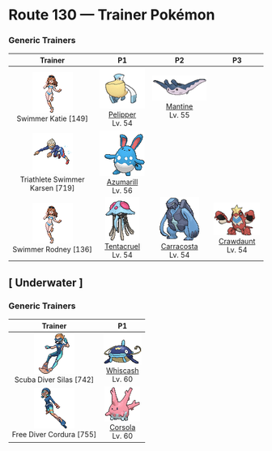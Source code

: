 # Route 130 — Trainer Pokémon

### Generic Trainers

| Trainer | P1 | P2 | P3 |
|:-------:|:--:|:--:|:--:|
| ![Swimmer Katie](../../assets/trainers/swimmer.png "Swimmer Katie")<br>Swimmer Katie [149] | <div class="sprite-cell">![Pelipper](../../assets/sprites/pelipper/front.gif "Pelipper: Pelipper searches for food while in flight by skimming the wave tops. This Pokémon dips its large bill in the sea to scoop up food, then swallows everything in one big gulp.")<br>[Pelipper](../../pokemon/pelipper.md)<br>Lv. 54</div> | <div class="sprite-cell">![Mantine](../../assets/sprites/mantine/front.gif "Mantine: On sunny days, schools of Mantine can be seen elegantly leaping over the sea’s waves. This Pokémon is not bothered by the Remoraid that hitches rides.")<br>[Mantine](../../pokemon/mantine.md)<br>Lv. 55</div> |
| ![Triathlete Swimmer Karsen](../../assets/trainers/triathlete_swimmer.png "Triathlete Swimmer Karsen")<br>Triathlete Swimmer Karsen [719] | <div class="sprite-cell">![Azumarill](../../assets/sprites/azumarill/front.gif "Azumarill: Azumarill can make balloons out of air. It makes these air balloons if it spots a drowning Pokémon. The air balloons enable the Pokémon in trouble to breathe.")<br>[Azumarill](../../pokemon/azumarill.md)<br>Lv. 56</div> |
| ![Swimmer Rodney](../../assets/trainers/swimmer.png "Swimmer Rodney")<br>Swimmer Rodney [136] | <div class="sprite-cell">![Tentacruel](../../assets/sprites/tentacruel/front.gif "Tentacruel: Tentacruel has tentacles that can be freely elongated and shortened at will. It ensnares prey with its tentacles and weakens the prey by dosing it with a harsh toxin. It can catch up to 80 prey at the same time.")<br>[Tentacruel](../../pokemon/tentacruel.md)<br>Lv. 54</div> | <div class="sprite-cell">![Carracosta](../../assets/sprites/carracosta/front.gif "Carracosta: It could knock out a foe with a slap from one of its developed front appendages and chew it up, shell or bones and all.")<br>[Carracosta](../../pokemon/carracosta.md)<br>Lv. 54</div> | <div class="sprite-cell">![Crawdaunt](../../assets/sprites/crawdaunt/front.gif "Crawdaunt: Crawdaunt molts (sheds) its shell regularly. Immediately after molting, its shell is soft and tender. Until the shell hardens, this Pokémon hides in its streambed burrow to avoid attack from its foes.")<br>[Crawdaunt](../../pokemon/crawdaunt.md)<br>Lv. 54</div> |

## [ Underwater ]

### Generic Trainers

| Trainer | P1 |
|:-------:|:--:|
| ![Scuba Diver Silas](../../assets/trainers/scuba_diver.png "Scuba Diver Silas")<br>Scuba Diver Silas [742] | <div class="sprite-cell">![Whiscash](../../assets/sprites/whiscash/front.gif "Whiscash: If Whiscash goes on a wild rampage, it sets off a quake-like tremor with a radius of over three miles. This Pokémon has the ability to predict real earthquakes.")<br>[Whiscash](../../pokemon/whiscash.md)<br>Lv. 60</div> |
| ![Free Diver Cordura](../../assets/trainers/free_diver.png "Free Diver Cordura")<br>Free Diver Cordura [755] | <div class="sprite-cell">![Corsola](../../assets/sprites/corsola/front.gif "Corsola: Clusters of Corsola congregate in warm seas where they serve as ideal hiding places for smaller Pokémon. When the water temperature falls, this Pokémon migrates to the southern seas.")<br>[Corsola](../../pokemon/corsola.md)<br>Lv. 60</div> |

